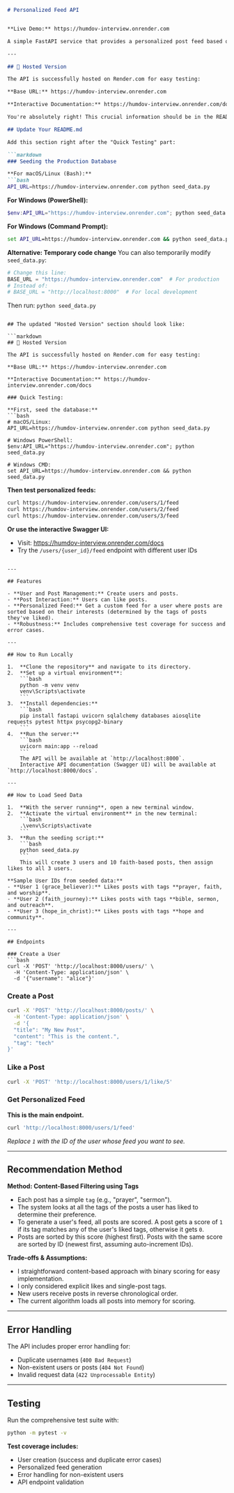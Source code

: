 ```markdown
# Personalized Feed API


**Live Demo:** https://humdov-interview.onrender.com

A simple FastAPI service that provides a personalized post feed based on user likes. It uses content-based filtering to determine user interests and serve relevant content.

---

## 🚀 Hosted Version

The API is successfully hosted on Render.com for easy testing:

**Base URL:** https://humdov-interview.onrender.com

**Interactive Documentation:** https://humdov-interview.onrender.com/docs

You're absolutely right! This crucial information should be in the README. Let's add a clear section for Windows users. Here's the updated README section:

## Update Your README.md

Add this section right after the "Quick Testing" part:

```markdown
### Seeding the Production Database

**For macOS/Linux (Bash):**
```bash
API_URL=https://humdov-interview.onrender.com python seed_data.py
```

**For Windows (PowerShell):**
```powershell
$env:API_URL="https://humdov-interview.onrender.com"; python seed_data.py
```

**For Windows (Command Prompt):**
```cmd
set API_URL=https://humdov-interview.onrender.com && python seed_data.py
```

**Alternative: Temporary code change**
You can also temporarily modify `seed_data.py`:
```python
# Change this line:
BASE_URL = "https://humdov-interview.onrender.com"  # For production
# Instead of:
# BASE_URL = "http://localhost:8000"  # For local development
```
Then run: `python seed_data.py`
```

## The updated "Hosted Version" section should look like:

```markdown
## 🚀 Hosted Version

The API is successfully hosted on Render.com for easy testing:

**Base URL:** https://humdov-interview.onrender.com

**Interactive Documentation:** https://humdov-interview.onrender.com/docs

### Quick Testing:

**First, seed the database:**
```bash
# macOS/Linux:
API_URL=https://humdov-interview.onrender.com python seed_data.py

# Windows PowerShell:
$env:API_URL="https://humdov-interview.onrender.com"; python seed_data.py

# Windows CMD:
set API_URL=https://humdov-interview.onrender.com && python seed_data.py
```

**Then test personalized feeds:**
```bash
curl https://humdov-interview.onrender.com/users/1/feed
curl https://humdov-interview.onrender.com/users/2/feed  
curl https://humdov-interview.onrender.com/users/3/feed
```

**Or use the interactive Swagger UI:**
- Visit: https://humdov-interview.onrender.com/docs
- Try the `/users/{user_id}/feed` endpoint with different user IDs
```

---

## Features

- **User and Post Management:** Create users and posts.
- **Post Interaction:** Users can like posts.
- **Personalized Feed:** Get a custom feed for a user where posts are sorted based on their interests (determined by the tags of posts they've liked).
- **Robustness:** Includes comprehensive test coverage for success and error cases.

---

## How to Run Locally

1.  **Clone the repository** and navigate to its directory.
2.  **Set up a virtual environment**:
    ```bash
    python -m venv venv
    venv\Scripts\activate
    ```
3.  **Install dependencies:**
    ```bash
    pip install fastapi uvicorn sqlalchemy databases aiosqlite requests pytest httpx psycopg2-binary
    ```
4.  **Run the server:**
    ```bash
    uvicorn main:app --reload
    ```
    The API will be available at `http://localhost:8000`.
    Interactive API documentation (Swagger UI) will be available at `http://localhost:8000/docs`.

---

## How to Load Seed Data

1.  **With the server running**, open a new terminal window.
2.  **Activate the virtual environment** in the new terminal:
    ```bash
    .\venv\Scripts\activate
    ```
3.  **Run the seeding script:**
    ```bash
    python seed_data.py
    ```
    This will create 3 users and 10 faith-based posts, then assign likes to all 3 users.

**Sample User IDs from seeded data:**
- **User 1 (grace_believer):** Likes posts with tags **prayer, faith, and worship**.
- **User 2 (faith_journey):** Likes posts with tags **bible, sermon, and outreach**.
- **User 3 (hope_in_christ):** Likes posts with tags **hope and community**.

---

## Endpoints

### Create a User
```bash
curl -X 'POST' 'http://localhost:8000/users/' \
  -H 'Content-Type: application/json' \
  -d '{"username": "alice"}'
```

### Create a Post
```bash
curl -X 'POST' 'http://localhost:8000/posts/' \
  -H 'Content-Type: application/json' \
  -d '{
  "title": "My New Post",
  "content": "This is the content.",
  "tag": "tech"
}'
```

### Like a Post
```bash
curl -X 'POST' 'http://localhost:8000/users/1/like/5'
```

### Get Personalized Feed
**This is the main endpoint.**
```bash
curl 'http://localhost:8000/users/1/feed'
```
*Replace `1` with the ID of the user whose feed you want to see.*

---

## Recommendation Method

**Method: Content-Based Filtering using Tags**

- Each post has a simple `tag` (e.g., "prayer", "sermon").
- The system looks at all the tags of the posts a user has liked to determine their preference.
- To generate a user's feed, all posts are scored. A post gets a score of `1` if its tag matches any of the user's liked tags, otherwise it gets `0`.
- Posts are sorted by this score (highest first). Posts with the same score are sorted by ID (newest first, assuming auto-increment IDs).

**Trade-offs & Assumptions:**
- I straightforward content-based approach with binary scoring for easy implementation.
- I only considered explicit likes and single-post tags.
- New users receive posts in reverse chronological order.
- The current algorithm loads all posts into memory for scoring.

---

## Error Handling

The API includes proper error handling for:
- Duplicate usernames (`400 Bad Request`)
- Non-existent users or posts (`404 Not Found`)
- Invalid request data (`422 Unprocessable Entity`)

---

## Testing

Run the comprehensive test suite with:
```bash
python -m pytest -v
```

**Test coverage includes:**
- User creation (success and duplicate error cases)
- Personalized feed generation
- Error handling for non-existent users
- API endpoint validation
```